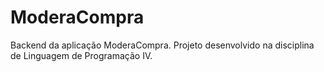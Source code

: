 # ModeraCompra

Backend da aplicação ModeraCompra.
Projeto desenvolvido na disciplina de Linguagem de Programação IV.

